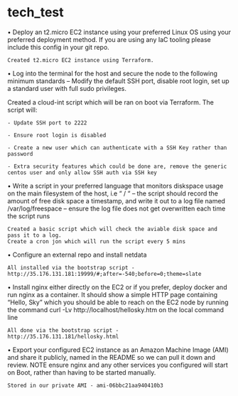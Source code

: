 # tech_test

•	Deploy an t2.micro EC2 instance using your preferred Linux OS using your preferred deployment method. If you are using any IaC tooling please include this config in your git repo. 

    Created t2.micro EC2 instance using Terraform.
    
•	Log into the terminal for the host and secure the node to the following minimum standards – Modify the default SSH port, disable root login, set up a standard user with full sudo privileges.

Created a cloud-int script which will be ran on boot via Terraform. The script will:
    
    - Update SSH port to 2222
    
    - Ensure root login is disabled
    
    - Create a new user which can authenticate with a SSH Key rather than password
    
    - Extra security features which could be done are, remove the generic centos user and only allow SSH auth via SSH key 
    
•	Write a script in your preferred language that monitors diskspace usage on the main filesystem of the host, i.e “ / “ – the script should record the amount of free disk space a timestamp, and write it out to a log file named /var/log/freespace – ensure the log file does not get overwritten each time the script runs
    
    Created a basic script which will check the aviable disk space and pass it to a log. 
    Create a cron jon which will run the script every 5 mins

•	Configure an external repo and install netdata

    All installed via the bootstrap script - http://35.176.131.181:19999/#;after=-540;before=0;theme=slate

•	Install nginx either directly on the EC2 or if you prefer, deploy docker and run nginx as a container. It should show a simple HTTP page containing “Hello, Sky” which you should be able to reach on the EC2 node by running the command
curl -Lv http://localhost/hellosky.htm on the local command line

    All done via the bootstrap script - http://35.176.131.181/hellosky.html 
    
•	Export your configured EC2 instance as an Amazon Machine Image (AMI) and share it publicly, named in the README so we can pull it down and review. NOTE ensure nginx and any other services you configured will start on Boot, rather than having to be started manually.

    Stored in our private AMI - ami-06bbc21aa940410b3
